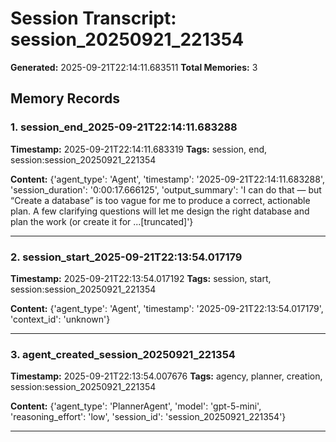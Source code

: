 # Session Transcript: session_20250921_221354

**Generated:** 2025-09-21T22:14:11.683511
**Total Memories:** 3

## Memory Records

### 1. session_end_2025-09-21T22:14:11.683288

**Timestamp:** 2025-09-21T22:14:11.683319
**Tags:** session, end, session:session_20250921_221354

**Content:** {'agent_type': 'Agent', 'timestamp': '2025-09-21T22:14:11.683288', 'session_duration': '0:00:17.666125', 'output_summary': 'I can do that — but “Create a database” is too vague for me to produce a correct, actionable plan. A few clarifying questions will let me design the right database and plan the work (or create it for ...[truncated]'}

---

### 2. session_start_2025-09-21T22:13:54.017179

**Timestamp:** 2025-09-21T22:13:54.017192
**Tags:** session, start, session:session_20250921_221354

**Content:** {'agent_type': 'Agent', 'timestamp': '2025-09-21T22:13:54.017179', 'context_id': 'unknown'}

---

### 3. agent_created_session_20250921_221354

**Timestamp:** 2025-09-21T22:13:54.007676
**Tags:** agency, planner, creation, session:session_20250921_221354

**Content:** {'agent_type': 'PlannerAgent', 'model': 'gpt-5-mini', 'reasoning_effort': 'low', 'session_id': 'session_20250921_221354'}

---

